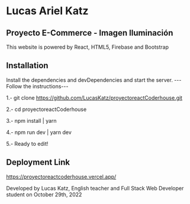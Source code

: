 # Lucas Ariel Katz 
## Proyecto E-Commerce - Imagen Iluminación
This website is powered by React, HTML5, Firebase and Bootstrap 

## Installation
Install the dependencies and devDependencies and start the server.
---Follow the instructions--- 

1.- git clone https://github.com/LucasKatz/proyectoreactCoderhouse.git 

2.- cd proyectoreactCoderhouse

3.- npm install | yarn 

4.- npm run dev | yarn dev 

5.- Ready to edit!

## Deployment Link
 https://proyectoreactcoderhouse.vercel.app/
 
 Developed by Lucas Katz, English teacher and Full Stack Web Developer student on October 29th, 2022 
